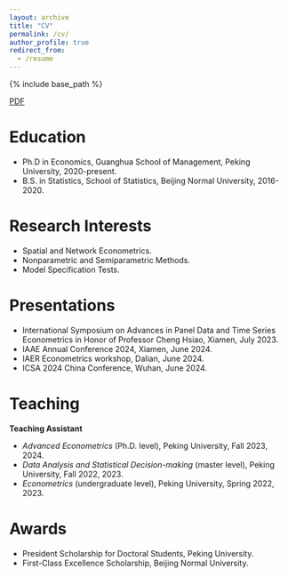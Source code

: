 ```yaml
---
layout: archive
title: "CV"
permalink: /cv/
author_profile: true
redirect_from:
  - /resume
---
```


{% include base_path %}

[PDF](../assets/CV_new.pdf)

Education
======
* Ph.D in Economics, Guanghua School of Management, Peking University, 2020-present.
* B.S. in Statistics, School of Statistics, Beijing Normal University, 2016-2020.

Research Interests
======
* Spatial and Network Econometrics.
* Nonparametric and Semiparametric Methods.
* Model Specification Tests.
  
Presentations
======
* International Symposium on Advances in Panel Data and Time Series Econometrics in Honor of Professor Cheng Hsiao, Xiamen, July 2023.
* IAAE Annual Conference 2024, Xiamen, June 2024.
* IAER Econometrics workshop, Dalian, June 2024.
* ICSA 2024 China Conference, Wuhan, June 2024.
  
Teaching
======

**Teaching Assistant**

* _Advanced Econometrics_ (Ph.D. level), Peking University, Fall 2023, 2024.
* _Data Analysis and Statistical Decision-making_ (master level), Peking University, Fall 2022, 2023.
* _Econometrics_ (undergraduate level), Peking University, Spring 2022, 2023.
  
Awards
======
* President Scholarship for Doctoral Students, Peking University.
* First-Class Excellence Scholarship, Beijing Normal University.

